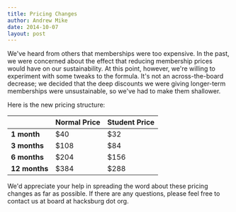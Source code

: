 ```yaml
---
title: Pricing Changes
author: Andrew Mike
date: 2014-10-07
layout: post
---
```

We've heard from others that memberships were too expensive. In the past, we were concerned about the effect that reducing membership prices would have on our sustainability. At this point, however, we're willing to experiment with some tweaks to the formula. It's not an across-the-board decrease; we decided that the deep discounts we were giving longer-term memberships were unsustainable, so we've had to make them shallower.

Here is the new pricing structure:

| |     **Normal Price**     |     **Student Price**     |
|-| ------------ | ------------- |
| **1 month**     |     $40     |     $32     |
| **3 months**     |     $108     |     $84     |
| **6 months**     |     $204     |     $156     |
| **12 months**     |     $384     |     $288   |

We'd appreciate your help in spreading the word about these pricing changes as far as possible. If there are any questions, please feel free to contact us at board at hacksburg dot org.